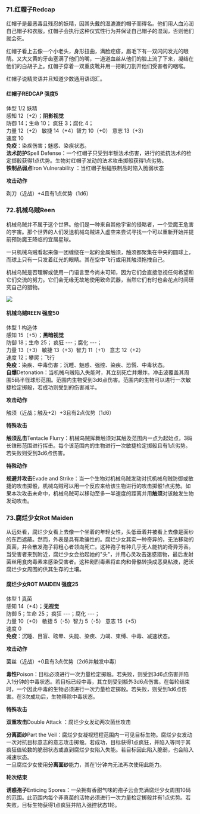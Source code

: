 ### 71.红帽子Redcap

红帽子是最恶毒且残忍的妖精，因其头戴的湿漉漉的帽子而得名。他们用人血沁润自己帽子和衣服。红帽子会执行这种仪式性行为并保证自己帽子的湿润，否则他们就会死。

红帽子看上去像一个小老头，身形扭曲，满脸疙瘩，眉毛下有一双闪闪发光的眼睛。又大又黄的牙齿塞满了他们的嘴，一道道血丝从他们的脸上流了下来，凝结在他们的白胡子上。红帽子穿着一双重皮靴并用一把剃刀割开他们受害者的咽喉。

红帽子说精灵语并且知道少数通用语词汇。

#### 红帽子REDCAP 强度5

体型 1/2 妖精\
感知 12（+2）；**阴影视觉**\
防御 14；生命 10； 疯狂 3；腐化 4；\
力量 12（+2） 敏捷 14（+4）智力 10（+0） 意志 13（+3）\
速度 10\
**免疫**：染疾伤害；魅惑、染疾状态。\
**法术防护**Spell
Defense：一个红帽子只受到半额法术伤害，进行的抵抗法术的检定掷骰获得1点优势。生物对红帽子发动的法术攻击掷骰获得1点劣势。\
**铁制品弱点**Iron Vulnerability ：当红帽子触碰铁制品时陷入脆弱状态

**攻击动作**

剃刀（近战）+4且有1点优势（1d6）

### 72.机械乌贼Reen

机械乌贼并不属于这个世界。他们是一种来自其他宇宙的侵略者，一个受魔王危害的宇宙。那个世界的人们发送机械乌贼进入虚空来尝试寻找一个可以重新开始并提前预防魔王降临的宜居星球。

一只机械乌贼看起来像一团缠绕在一起的金属触须，触须都聚集在中央的圆球上，而球上只有一只发着红光的眼睛。其在空中飞行或用其触须拖拽自己。

机械乌贼是否理解或使用一门语言至今尚未可知，因为它们会直接忽视任何希望和它们交流的努力。它们会无缘无故地使用致命武器，当然它们有时也会花点时间研究自己的猎物。

![](https://sdlpic.oss-cn-beijing.aliyuncs.com/pic/Reen.jpg)

#### 机械乌贼REEN 强度50

体型 1 构造体\
感知 15（+5）；**黑暗视觉**\
防御 18；生命 25； 疯狂 ---；腐化 ---；\
力量 13（+3） 敏捷 13（+3）智力 11（+1） 意志 12（+2）\
速度 12；攀爬；飞行\
**免疫**：染疾、中毒伤害；沉睡、魅惑、强控、染疾、恐慌、中毒状态。\
**自爆**Detonation：当机械乌贼陷入失能时，其立刻死亡并爆炸。冲击波覆盖其周围5码半径球形范围。范围内生物受到3d6点伤害。范围内的生物可以进行一次敏捷检定掷骰，若成功则受到的伤害减半。

**攻击动作**

触须（近战；触及+2）+3且有2点优势（1d6）

**特殊攻击**

**触须乱击**Tentacle
Flurry：机械乌贼挥舞触须对其触及范围内一点为起始点，3码长锥形范围进行挥击。每个该范围内的生物进行一次敏捷检定掷骰且有1点劣势。若失败则受到3d6点伤害。

**特殊动作**

**规避并攻击**Evade and
Strike：当一个生物对机械乌贼发动对抗机械乌贼防御或敏捷的攻击掷骰，机械乌贼可以用一个反应来给该生物进行的攻击掷骰1点劣势。如果本次攻击未命中，机械乌贼可以移动至多一半速度的距离并用**触须**对该触发生物发动攻击。

### 73.腐烂少女Rot Maiden

从远处看，腐烂少女看上去像一个坐着的年轻女性，头低垂着并被看上去像是面纱的东西遮蔽。然而，外表是具有欺骗性的。腐烂少女其实一种奇异的，无法移动的真菌，并会散发孢子将粗心者领向死亡。这种孢子有种几乎无人能抗的奇异芳香。当受害者来到附近，腐烂少女会抬起她的"头"，并用心灵攻击迷惑猎物，最后发射菌丝用食肉毒素来感染受害者。这种剧烈毒素将血肉和骨骼转换成恶臭粘液，肥沃腐烂少女周围的供其生存的土壤。

#### 腐烂少女ROT MAIDEN 强度25

体型 1 真菌\
感知 14（+4）；**无视觉**\
防御 5；生命 25； 疯狂 ---；腐化 ---；\
力量 10（+0） 敏捷 5（-5）智力 5（-5） 意志 15（+5）\
速度 0\
**免疫**：沉睡、目盲、眩晕、失能、染疾、力竭、束缚、中毒、减速状态。

**攻击动作**

菌丝（近战）+0且有3点优势（2d6并触发中毒）

**毒性**Poison：目标必须进行一次力量检定掷骰。若失败，则受到3d6点伤害并陷入1分钟的中毒状态。若目标已经中毒，其立刻受到额外3d6点伤害。在每轮结束时，一个因此中毒的生物必须进行一次力量检定掷骰。若失败，则受到1d6点伤害。在3次成功后，生物移除中毒状态。

**特殊攻击**

**双重攻击**Double Attack ：腐烂少女发动两次菌丝攻击

**分离面纱**Part the
Veil：腐烂少女凝视短程范围内一可见目标生物。腐烂少女发动一次对抗目标意志的意志攻击掷骰。若成功，目标获得1点疯狂，并陷入等同于其疯狂值轮数的脆弱状态或直到腐烂少女陷入失能。若目标因此陷入脆弱，也会陷入减速状态。\
一旦腐烂少女使用**分离面纱**能力，其在1分钟内无法再次使用此能力。

**轮次结束**

**诱惑孢子**Enticing
Spores：一朵拥有香甜气味的孢子云会充满腐烂少女周围10码的范围。此范围内每个非真菌的活物必须进行一次力量检定掷骰并有1点劣势。若失败，目标生物获得1点疯狂并陷入强控状态1轮。

